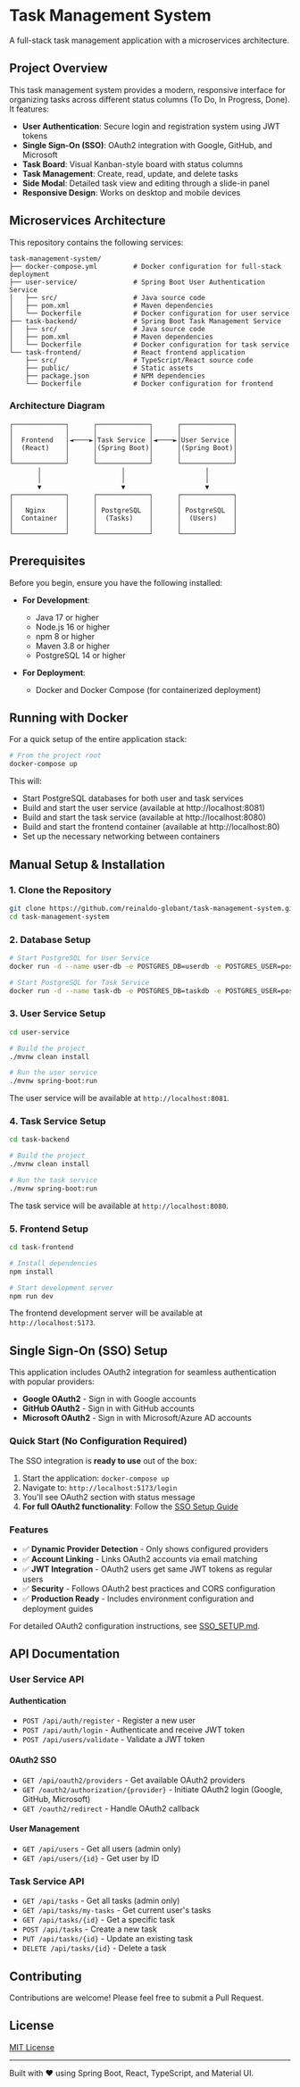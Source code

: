 # Task Management System

A full-stack task management application with a microservices architecture.

## Project Overview

This task management system provides a modern, responsive interface for organizing tasks across different status columns (To Do, In Progress, Done). It features:

- **User Authentication**: Secure login and registration system using JWT tokens
- **Single Sign-On (SSO)**: OAuth2 integration with Google, GitHub, and Microsoft
- **Task Board**: Visual Kanban-style board with status columns
- **Task Management**: Create, read, update, and delete tasks
- **Side Modal**: Detailed task view and editing through a slide-in panel
- **Responsive Design**: Works on desktop and mobile devices

## Microservices Architecture

This repository contains the following services:

```
task-management-system/
├── docker-compose.yml         # Docker configuration for full-stack deployment
├── user-service/              # Spring Boot User Authentication Service
│   ├── src/                   # Java source code
│   ├── pom.xml                # Maven dependencies
│   └── Dockerfile             # Docker configuration for user service
├── task-backend/              # Spring Boot Task Management Service
│   ├── src/                   # Java source code
│   ├── pom.xml                # Maven dependencies
│   └── Dockerfile             # Docker configuration for task service
└── task-frontend/             # React frontend application
    ├── src/                   # TypeScript/React source code
    ├── public/                # Static assets
    ├── package.json           # NPM dependencies
    └── Dockerfile             # Docker configuration for frontend
```

### Architecture Diagram

```
┌─────────────┐      ┌─────────────┐      ┌─────────────┐
│             │      │             │      │             │
│  Frontend   │◄────►│Task Service │◄────►│User Service │
│  (React)    │      │(Spring Boot)│      │(Spring Boot)│
│             │      │             │      │             │
└─────────────┘      └─────────────┘      └─────────────┘
       │                    │                    │
       │                    │                    │
       ▼                    ▼                    ▼
┌─────────────┐      ┌─────────────┐      ┌─────────────┐
│             │      │             │      │             │
│   Nginx     │      │ PostgreSQL  │      │ PostgreSQL  │
│  Container  │      │  (Tasks)    │      │  (Users)    │
│             │      │             │      │             │
└─────────────┘      └─────────────┘      └─────────────┘
```

## Prerequisites

Before you begin, ensure you have the following installed:

- **For Development**:
  - Java 17 or higher
  - Node.js 16 or higher
  - npm 8 or higher
  - Maven 3.8 or higher
  - PostgreSQL 14 or higher
  
- **For Deployment**:
  - Docker and Docker Compose (for containerized deployment)

## Running with Docker

For a quick setup of the entire application stack:

```bash
# From the project root
docker-compose up
```

This will:
- Start PostgreSQL databases for both user and task services
- Build and start the user service (available at http://localhost:8081)
- Build and start the task service (available at http://localhost:8080)
- Build and start the frontend container (available at http://localhost:80)
- Set up the necessary networking between containers

## Manual Setup & Installation

### 1. Clone the Repository

```bash
git clone https://github.com/reinaldo-globant/task-management-system.git
cd task-management-system
```

### 2. Database Setup

```bash
# Start PostgreSQL for User Service
docker run -d --name user-db -e POSTGRES_DB=userdb -e POSTGRES_USER=postgres -e POSTGRES_PASSWORD=postgres -p 5432:5432 postgres:14

# Start PostgreSQL for Task Service
docker run -d --name task-db -e POSTGRES_DB=taskdb -e POSTGRES_USER=postgres -e POSTGRES_PASSWORD=postgres -p 5433:5432 postgres:14
```

### 3. User Service Setup

```bash
cd user-service

# Build the project
./mvnw clean install

# Run the user service
./mvnw spring-boot:run
```

The user service will be available at `http://localhost:8081`.

### 4. Task Service Setup

```bash
cd task-backend

# Build the project
./mvnw clean install

# Run the task service
./mvnw spring-boot:run
```

The task service will be available at `http://localhost:8080`.

### 5. Frontend Setup

```bash
cd task-frontend

# Install dependencies
npm install

# Start development server
npm run dev
```

The frontend development server will be available at `http://localhost:5173`.

## Single Sign-On (SSO) Setup

This application includes OAuth2 integration for seamless authentication with popular providers:

- **Google OAuth2** - Sign in with Google accounts
- **GitHub OAuth2** - Sign in with GitHub accounts  
- **Microsoft OAuth2** - Sign in with Microsoft/Azure AD accounts

### Quick Start (No Configuration Required)

The SSO integration is **ready to use** out of the box:

1. Start the application: `docker-compose up`
2. Navigate to: `http://localhost:5173/login`
3. You'll see OAuth2 section with status message
4. **For full OAuth2 functionality**: Follow the [SSO Setup Guide](SSO_SETUP.md)

### Features

- ✅ **Dynamic Provider Detection** - Only shows configured providers
- ✅ **Account Linking** - Links OAuth2 accounts via email matching
- ✅ **JWT Integration** - OAuth2 users get same JWT tokens as regular users
- ✅ **Security** - Follows OAuth2 best practices and CORS configuration
- ✅ **Production Ready** - Includes environment configuration and deployment guides

For detailed OAuth2 configuration instructions, see [SSO_SETUP.md](SSO_SETUP.md).

## API Documentation

### User Service API

#### Authentication
- `POST /api/auth/register` - Register a new user
- `POST /api/auth/login` - Authenticate and receive JWT token
- `POST /api/users/validate` - Validate a JWT token

#### OAuth2 SSO
- `GET /api/oauth2/providers` - Get available OAuth2 providers
- `GET /oauth2/authorization/{provider}` - Initiate OAuth2 login (Google, GitHub, Microsoft)
- `GET /oauth2/redirect` - Handle OAuth2 callback

#### User Management
- `GET /api/users` - Get all users (admin only)
- `GET /api/users/{id}` - Get user by ID

### Task Service API

- `GET /api/tasks` - Get all tasks (admin only)
- `GET /api/tasks/my-tasks` - Get current user's tasks
- `GET /api/tasks/{id}` - Get a specific task
- `POST /api/tasks` - Create a new task
- `PUT /api/tasks/{id}` - Update an existing task
- `DELETE /api/tasks/{id}` - Delete a task

## Contributing

Contributions are welcome! Please feel free to submit a Pull Request.

## License

[MIT License](LICENSE)

---

Built with ❤️ using Spring Boot, React, TypeScript, and Material UI.